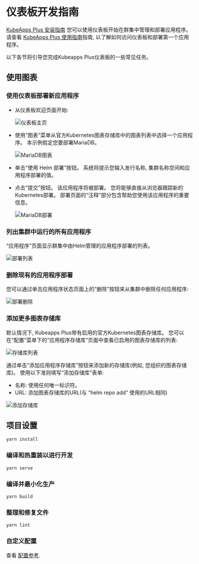# 仪表板开发指南

[KubeApps Plus 安装指南](../../chart/kubeapps/README.md) 您可以使用仪表板开始在群集中管理和部署应用程序。 请查看 [KubeApps Plus 使用指南](getting-started.md)指南, 以了解如何访问仪表板和部署第一个应用程序。

以下各节将引导您完成Kubeapps Plus仪表板的一些常见任务。

## 使用图表

### 使用仪表板部署新应用程序

* 从仪表板欢迎页面开始: 

  ![仪表板主页](../img/dashboard-home.png)

* 使用“图表”菜单从官方Kubernetes图表存储库中的图表列表中选择一个应用程序。 本示例假定您要部署MariaDB。

  ![MariaDB图表](../img/mariadb-chart.png)

* 单击“使用 Helm 部署”按钮。 系统将提示您输入发行名称, 集群名称空间和应用程序部署的值。

* 点击“提交”按钮。 该应用程序将被部署。 您将能够直接从浏览器跟踪新的Kubernetes部署。 部署页面的“注释”部分包含帮助您使用该应用程序的重要信息。

  ![MariaDB部署](../img/mariadb-deployment.png)

### 列出集群中运行的所有应用程序

“应用程序”页面显示群集中由Helm管理的应用程序部署的列表。

![部署列表](../img/dashboard-deployments.png)

### 删除现有的应用程序部署

您可以通过单击应用程序状态页面上的“删除”按钮来从集群中删除任何应用程序: 

![部署删除](../img/dashboard-delete-deployment.png)

### 添加更多图表存储库

默认情况下, Kubeapps Plus带有启用的官方Kubernetes图表存储库。 您可以在“配置”菜单下的“应用程序存储库”页面中查看已启用的图表存储库的列表: 

![存储库列表](../img/dashboard-repos.png)

通过单击“添加应用程序存储库”按钮来添加新的存储库(例如, 您组织的图表存储库)。 使用以下准则填写“添加存储库”表单: 

* 名称: 使用任何唯一标识符。
* URL: 添加图表存储库的URL(与 “helm repo add” 使用的URL相同)

![添加存储库](../img/dashboard-add-repo.png)

## 项目设置
```
yarn install
```

### 编译和热重装以进行开发
```
yarn serve
```

### 编译并最小化生产
```
yarn build
```

### 整理和修复文件
```
yarn lint
```

### 自定义配置
查看 [配置参考](https://cli.vuejs.org/config/).
